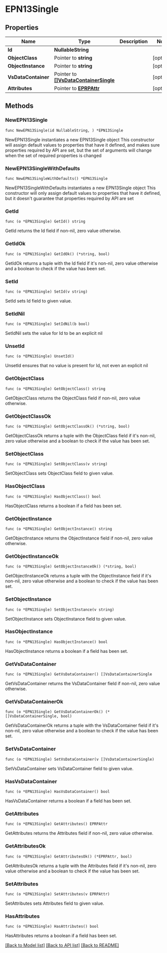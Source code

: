# EPN13Single

## Properties

Name | Type | Description | Notes
------------ | ------------- | ------------- | -------------
**Id** | **NullableString** |  | 
**ObjectClass** | Pointer to **string** |  | [optional] 
**ObjectInstance** | Pointer to **string** |  | [optional] 
**VsDataContainer** | Pointer to [**[]VsDataContainerSingle**](VsDataContainerSingle.md) |  | [optional] 
**Attributes** | Pointer to [**EPRPAttr**](EP_RP-Attr.md) |  | [optional] 

## Methods

### NewEPN13Single

`func NewEPN13Single(id NullableString, ) *EPN13Single`

NewEPN13Single instantiates a new EPN13Single object
This constructor will assign default values to properties that have it defined,
and makes sure properties required by API are set, but the set of arguments
will change when the set of required properties is changed

### NewEPN13SingleWithDefaults

`func NewEPN13SingleWithDefaults() *EPN13Single`

NewEPN13SingleWithDefaults instantiates a new EPN13Single object
This constructor will only assign default values to properties that have it defined,
but it doesn't guarantee that properties required by API are set

### GetId

`func (o *EPN13Single) GetId() string`

GetId returns the Id field if non-nil, zero value otherwise.

### GetIdOk

`func (o *EPN13Single) GetIdOk() (*string, bool)`

GetIdOk returns a tuple with the Id field if it's non-nil, zero value otherwise
and a boolean to check if the value has been set.

### SetId

`func (o *EPN13Single) SetId(v string)`

SetId sets Id field to given value.


### SetIdNil

`func (o *EPN13Single) SetIdNil(b bool)`

 SetIdNil sets the value for Id to be an explicit nil

### UnsetId
`func (o *EPN13Single) UnsetId()`

UnsetId ensures that no value is present for Id, not even an explicit nil
### GetObjectClass

`func (o *EPN13Single) GetObjectClass() string`

GetObjectClass returns the ObjectClass field if non-nil, zero value otherwise.

### GetObjectClassOk

`func (o *EPN13Single) GetObjectClassOk() (*string, bool)`

GetObjectClassOk returns a tuple with the ObjectClass field if it's non-nil, zero value otherwise
and a boolean to check if the value has been set.

### SetObjectClass

`func (o *EPN13Single) SetObjectClass(v string)`

SetObjectClass sets ObjectClass field to given value.

### HasObjectClass

`func (o *EPN13Single) HasObjectClass() bool`

HasObjectClass returns a boolean if a field has been set.

### GetObjectInstance

`func (o *EPN13Single) GetObjectInstance() string`

GetObjectInstance returns the ObjectInstance field if non-nil, zero value otherwise.

### GetObjectInstanceOk

`func (o *EPN13Single) GetObjectInstanceOk() (*string, bool)`

GetObjectInstanceOk returns a tuple with the ObjectInstance field if it's non-nil, zero value otherwise
and a boolean to check if the value has been set.

### SetObjectInstance

`func (o *EPN13Single) SetObjectInstance(v string)`

SetObjectInstance sets ObjectInstance field to given value.

### HasObjectInstance

`func (o *EPN13Single) HasObjectInstance() bool`

HasObjectInstance returns a boolean if a field has been set.

### GetVsDataContainer

`func (o *EPN13Single) GetVsDataContainer() []VsDataContainerSingle`

GetVsDataContainer returns the VsDataContainer field if non-nil, zero value otherwise.

### GetVsDataContainerOk

`func (o *EPN13Single) GetVsDataContainerOk() (*[]VsDataContainerSingle, bool)`

GetVsDataContainerOk returns a tuple with the VsDataContainer field if it's non-nil, zero value otherwise
and a boolean to check if the value has been set.

### SetVsDataContainer

`func (o *EPN13Single) SetVsDataContainer(v []VsDataContainerSingle)`

SetVsDataContainer sets VsDataContainer field to given value.

### HasVsDataContainer

`func (o *EPN13Single) HasVsDataContainer() bool`

HasVsDataContainer returns a boolean if a field has been set.

### GetAttributes

`func (o *EPN13Single) GetAttributes() EPRPAttr`

GetAttributes returns the Attributes field if non-nil, zero value otherwise.

### GetAttributesOk

`func (o *EPN13Single) GetAttributesOk() (*EPRPAttr, bool)`

GetAttributesOk returns a tuple with the Attributes field if it's non-nil, zero value otherwise
and a boolean to check if the value has been set.

### SetAttributes

`func (o *EPN13Single) SetAttributes(v EPRPAttr)`

SetAttributes sets Attributes field to given value.

### HasAttributes

`func (o *EPN13Single) HasAttributes() bool`

HasAttributes returns a boolean if a field has been set.


[[Back to Model list]](../README.md#documentation-for-models) [[Back to API list]](../README.md#documentation-for-api-endpoints) [[Back to README]](../README.md)


